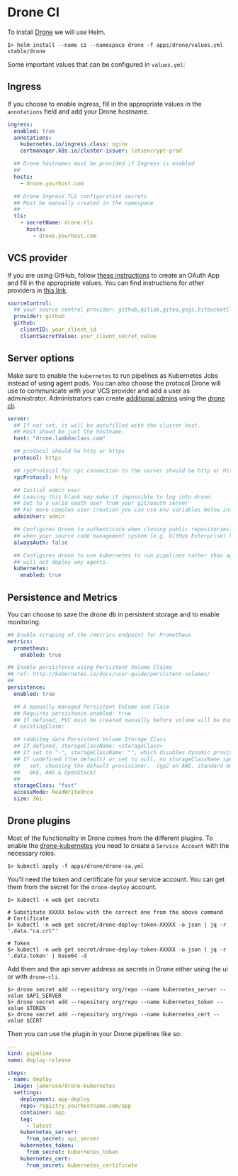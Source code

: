 # Drone CI

To install [Drone](https://drone.io) we will use Helm.

```
$> helm install --name ci --namespace drone -f apps/drone/values.yml stable/drone
```

Some important values that can be configured in `values.yml`:

## Ingress

If you choose to enable ingress, fill in the appropriate values in the `annotations` field and add your Drone hostname.

```yaml
ingress:
  enabled: true
  annotations:
    kubernetes.io/ingress.class: nginx
    certmanager.k8s.io/cluster-issuer: letsencrypt-prod

  ## Drone hostnames must be provided if Ingress is enabled
  ##
  hosts:
    - drone.yourhost.com

  ## Drone Ingress TLS configuration secrets
  ## Must be manually created in the namespace
  ##
  tls:
    - secretName: drone-tls
      hosts:
        - drone.yourhost.com
```

## VCS provider

If you are using GitHub, follow [these instructions](https://docs.drone.io/installation/providers/github/) to create an OAuth App and fill in the appropriate values. You can find instructions for other providers in [this link](https://docs.drone.io/installation/providers/).

```yaml
sourceControl:
  ## your source control provider: github,gitlab,gitea,gogs,bitbucketCloud,bitbucketServer
  provider: github
  github:
    clientID: your_client_id
    clientSecretValue: your_client_secret_value
```

## Server options

Make sure to enable the `kubernetes` to run pipelines as Kubernetes Jobs instead of using agent pods. You can also choose the protocol Drone will use to communicate with your VCS provider and add a user as administrator. Administrators can create [additional admins](https://docs.drone.io/manage/user/admins/) using the [drone cli](https://docs.drone.io/cli/).

```yaml
server:
  ## If not set, it will be autofilled with the cluster host.
  ## Host shoud be just the hostname.
  host: "drone.lambdaclass.com"

  ## protocol should be http or https
  protocol: https

  ## rpcProtocol for rpc connection to the server should be http or https
  rpcProtocol: http

  ## Initial admin user
  ## Leaving this blank may make it impossible to log into drone.
  ## Set to a valid oauth user from your git/oauth server
  ## For more complex user creation you can use env variables below instead.
  adminUser: admin

  ## Configures Drone to authenticate when cloning public repositories. This is only required
  ## when your source code management system (e.g. GitHub Enterprise) has private mode enabled.
  alwaysAuth: false

  ## Configures drone to use kubernetes to run pipelines rather than agents, if enabled
  ## will not deploy any agents.
  kubernetes:
    enabled: true
```

## Persistence and Metrics

You can choose to save the drone db in persistent storage and to enable monitoring.

```yaml
## Enable scraping of the /metrics endpoint for Prometheus
metrics:
  prometheus:
    enabled: true

## Enable persistence using Persistent Volume Claims
## ref: http://kubernetes.io/docs/user-guide/persistent-volumes/
##
persistence:
  enabled: true

  ## A manually managed Persistent Volume and Claim
  ## Requires persistence.enabled: true
  ## If defined, PVC must be created manually before volume will be bound
  # existingClaim:

  ## rabbitmq data Persistent Volume Storage Class
  ## If defined, storageClassName: <storageClass>
  ## If set to "-", storageClassName: "", which disables dynamic provisioning
  ## If undefined (the default) or set to null, no storageClassName spec is
  ##   set, choosing the default provisioner.  (gp2 on AWS, standard on
  ##   GKE, AWS & OpenStack)
  ##
  storageClass: "fast"
  accessMode: ReadWriteOnce
  size: 3Gi
```

## Drone plugins

Most of the functionality in Drone comes from the different plugins. To enable the [drone-kubernetes](https://github.com/honestbee/drone-kubernetes) you need to create a `Service Account` with the necessary roles.

```
$> kubectl apply -f apps/drone/drone-sa.yml
```

You'll need the token and certificate for your service account. You can get them from the secret for the `drone-deploy` account.

```
$> kubectl -n web get secrets

# Substitute XXXXX below with the correct one from the above command
# Certificate
$> kubectl -n web get secret/drone-deploy-token-XXXXX -o json | jq -r '.data."ca.crt"'

# Token
$> kubectl -n web get secret/drone-deploy-token-XXXXX -o json | jq -r '.data.token' | base64 -d
```

Add them and the api server address as secrets in Drone either using the ui or with `drone-cli`.

```
$> drone secret add --repository org/repo --name kubernetes_server --value $API_SERVER
$> drone secret add --repository org/repo --name kubernetes_token --value $TOKEN
$> drone secret add --repository org/repo --name kubernetes_cert --value $CERT
```

Then you can use the plugin in your Drone pipelines like so:

```yaml
---
kind: pipeline
name: deploy-release

steps:
- name: deploy
  image: jamoroso/drone-kubernetes
  settings:
    deployment: app-deploy
    repo: registry.yourhostname.com/app
    container: app
    tag:
      - latest
    kubernetes_server:
      from_secret: api_server
    kubernetes_token:
      from_secret: kubernetes_token
    kubernetes_cert:
      from_secret: kubernetes_certificate
```
